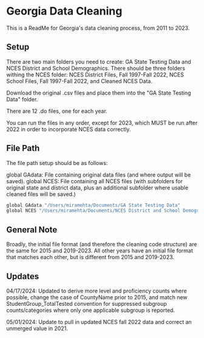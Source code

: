 
# Georgia Data Cleaning

This is a ReadMe for Georgia's data cleaning process, from 2011 to 2023.


## Setup

There are two main folders you need to create: GA State Testing Data and NCES District and School Demographics.
There should be three folders withing the NCES folder:
NCES District Files, Fall 1997-Fall 2022, NCES School Files, Fall 1997-Fall 2022, and Cleaned NCES Data.

Download the original .csv files and place them into the "GA State Testing Data" folder. 

There are 12 .do files, one for each year.

You can run the files in any order, except for 2023, which MUST be run after 2022 in order to incorporate NCES data correctly.


    
## File Path

The file path setup should be as follows: 

global GAdata: File containing original data files (and where output will be saved).
global NCES: File containing all NCES files (with subfolders for original state and district data, plus an additional subfolder where usable cleaned files will be saved.)


```bash
global GAdata "/Users/miramehta/Documents/GA State Testing Data"
global NCES "/Users/miramehta/Documents/NCES District and School Demographics"
```

## General Note
Broadly, the initial file format (and therefore the cleaning code structure) are the same for 2015 and 2019-2023.  All other years have an initial file format that matches each other, but is different from 2015 and 2019-2023.

## Updates

04/17/2024: Updated to derive more level and proficiency counts where possible, change the case of CountyName prior to 2015, and match new StudentGroup_TotalTested convention for suppressed subgroup counts/categories where only one applicable subgroup is reported.

05/01/2024: Update to pull in updated NCES fall 2022 data and correct an unmerged value in 2021.
